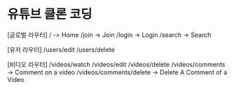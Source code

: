 # 유튜브 클론 코딩

[글로벌 라우터]
/ -> Home
/join -> Join
/login -> Login
/search -> Search

[유저 라우터]
/users/edit
/users/delete

[비디오 라우터]
/videos/watch
/videos/edit
/videos/delete
/videos/comments -> Comment on a video
/videos/comments/delete -> Delete A Comment of a Video
